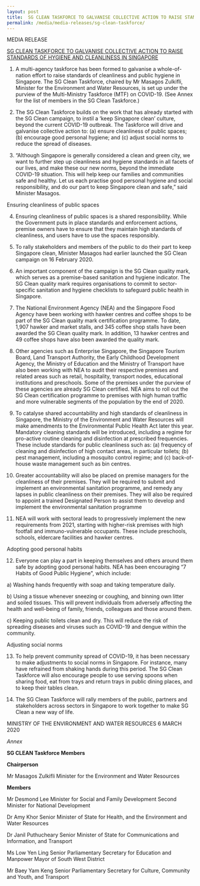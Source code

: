 ```yaml
---
layout: post
title:  SG CLEAN TASKFORCE TO GALVANISE COLLECTIVE ACTION TO RAISE STANDARDS OF HYGIENE AND CLEANLINESS IN SINGAPORE
permalink: /media/media-releases/sg-clean-taskforce/
---
```

MEDIA RELEASE

 [SG CLEAN TASKFORCE TO GALVANISE COLLECTIVE ACTION TO RAISE STANDARDS OF HYGIENE AND CLEANLINESS IN SINGAPORE](https://www.mewr.gov.sg/news/sg-clean-taskforce-to-galvanise-collective-action-to-raise-standards-of-hygiene-and-cleanliness-in-singapore/)


1. A multi-agency taskforce has been formed to galvanise a whole-of-nation effort to raise standards of cleanliness and public hygiene in Singapore. The SG Clean Taskforce, chaired by Mr Masagos Zulkifli, Minister for the Environment and Water Resources, is set up under the purview of the Multi-Ministry Taskforce (MTF) on COVID-19. (See Annex for the list of members in the SG Clean Taskforce.)

 

2. The SG Clean Taskforce builds on the work that has already started with the SG Clean campaign, to instil a ‘keep Singapore clean’ culture, beyond the current COVID-19 outbreak. The Taskforce will drive and galvanise collective action to: (a) ensure cleanliness of public spaces; (b) encourage good personal hygiene; and (c) adjust social norms to reduce the spread of diseases.

 

3. “Although Singapore is generally considered a clean and green city, we want to further step up cleanliness and hygiene standards in all facets of our lives, and make these our new norms, beyond the immediate COVID-19 situation. This will help keep our families and communities safe and healthy. Let us each practise good personal hygiene and social responsibility, and do our part to keep Singapore clean and safe,” said Minister Masagos.

 

Ensuring cleanliness of public spaces

 

4. Ensuring cleanliness of public spaces is a shared responsibility. While the Government puts in place standards and enforcement actions, premise owners have to ensure that they maintain high standards of cleanliness, and users have to use the spaces responsibly.

 

5. To rally stakeholders and members of the public to do their part to keep Singapore clean, Minister Masagos had earlier launched the SG Clean campaign on 16 February 2020.

 

6. An important component of the campaign is the SG Clean quality mark, which serves as a premise-based sanitation and hygiene indicator. The SG Clean quality mark requires organisations to commit to sector-specific sanitation and hygiene checklists to safeguard public health in Singapore.

 

 7. The National Environment Agency (NEA) and the Singapore Food Agency have been working with hawker centres and coffee shops to be part of the SG Clean quality mark certification programme. To date, 1,907 hawker and market stalls, and 345 coffee shop stalls have been awarded the SG Clean quality mark. In addition, 13 hawker centres and 49 coffee shops have also been awarded the quality mark.


 

8. Other agencies such as Enterprise Singapore, the Singapore Tourism Board, Land Transport Authority, the Early Childhood Development Agency, the Ministry of Education and the Ministry of Transport have also been working with NEA to audit their respective premises and related areas such as retail, hospitality, transport nodes, educational institutions and preschools. Some of the premises under the purview of these agencies are already SG Clean certified. NEA aims to roll out the SG Clean certification programme to premises with high human traffic and more vulnerable segments of the population by the end of 2020.

 

 9. To catalyse shared accountability and high standards of cleanliness in Singapore, the Ministry of the Environment and Water Resources will make amendments to the Environmental Public Health Act later this year. Mandatory cleaning standards will be introduced, including a regime for pro-active routine cleaning and disinfection at prescribed frequencies. These include standards for public cleanliness such as: (a) frequency of cleaning and disinfection of high contact areas, in particular toilets; (b) pest management, including a mosquito control regime; and (c) back-of-house waste management such as bin centres.

 

 10. Greater accountability will also be placed on premise managers for the cleanliness of their premises. They will be required to submit and implement an environmental sanitation programme, and remedy any lapses in public cleanliness on their premises. They will also be required to appoint a trained Designated Person to assist them to develop and implement the environmental sanitation programme

 

 11. NEA will work with sectoral leads to progressively implement the new requirements from 2021, starting with higher-risk premises with high footfall and immuno-vulnerable occupants. These include preschools, schools, eldercare facilities and hawker centres.

Adopting good personal habits

12. Everyone can play a part in keeping themselves and others around them safe by adopting good personal habits. NEA has been encouraging “7 Habits of Good Public Hygiene", which include:

a)     Washing hands frequently with soap and taking temperature daily.

 

b)  Using a tissue whenever sneezing or coughing, and binning own litter and soiled tissues. This will prevent individuals from adversely affecting the health and well-being of family, friends, colleagues and those around them.

 

c)     Keeping public toilets clean and dry. This will reduce the risk of spreading diseases and viruses such as COVID-19 and dengue within the community.

Adjusting social norms

13. To help prevent community spread of COVID-19, it has been necessary to make adjustments to social norms in Singapore. For instance, many have refrained from shaking hands during this period. The SG Clean Taskforce will also encourage people to use serving spoons when sharing food, eat from trays and return trays in public dining places, and to keep their tables clean.

14. The SG Clean Taskforce will rally members of the public, partners and stakeholders across sectors in Singapore to work together to make SG Clean a new way of life.

 

MINISTRY OF THE ENVIRONMENT AND WATER RESOURCES
6 MARCH 2020


 

*Annex*

**SG CLEAN Taskforce Members**

**Chairperson**

Mr Masagos Zulkifli
Minister for the Environment and Water Resources

**Members**

Mr Desmond Lee
Minister for Social and Family Development
Second Minister for National Development

Dr Amy Khor
Senior Minister of State for Health, and the Environment and Water Resources

Dr Janil Puthucheary
Senior Minister of State for Communications and Information, and Transport

Ms Low Yen Ling
Senior Parliamentary Secretary for Education and Manpower
Mayor of South West District

Mr Baey Yam Keng
Senior Parliamentary Secretary for Culture, Community and Youth, and Transport

